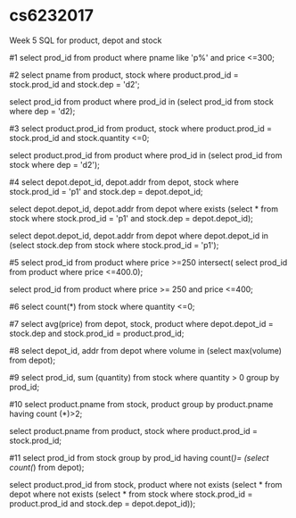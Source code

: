 # cs6232017

Week 5 SQL for product, depot and stock

#1
select prod_id
from product
where pname like 'p%' and price <=300;

#2
select pname
from product, stock
where product.prod_id = stock.prod_id and stock.dep = 'd2';

select prod_id
from product
where prod_id
in (select prod_id from stock where dep = 'd2);

#3
select product.prod_id
from product, stock
where product.prod_id = stock.prod_id and stock.quantity <=0;

select product.prod_id
from product
where prod_id
in (select prod_id from stock where dep = 'd2');

#4
select depot.depot_id, depot.addr
from depot, stock
where stock.prod_id = 'p1' and stock.dep = depot.depot_id;

select depot.depot_id, depot.addr
from depot
where exists (select * from stock where stock.prod_id = 'p1' and stock.dep = depot.depot_id);

select depot.depot_id, depot.addr
from depot
where depot.depot_id in (select stock.dep from stock where stock.prod_id = 'p1');

#5
select prod_id
from product
where price >=250 intersect( select prod_id from product where price <=400.0);

select prod_id
from product
where price >= 250 and price <=400;

#6
select count(*)
from stock
where quantity <=0;

#7
select avg(price)
from depot, stock, product
where depot.depot_id = stock.dep and stock.prod_id = product.prod_id;

#8
select depot_id, addr
from depot
where volume in (select max(volume) from depot);

#9
select prod_id, sum (quantity)
from stock
where quantity > 0 group by prod_id;

#10
select product.pname
from stock, product
group by product.pname having count (*)>2;

select product.pname 
from product, stock
where product.prod_id = stock.prod_id;

#11
select prod_id 
from stock
group by prod_id having count(*)= (select count(*) from depot);

select product.prod_id 
from stock, product
where not exists (select * from depot where not exists (select * from stock where stock.prod_id = product.prod_id and stock.dep = depot.depot_id));



